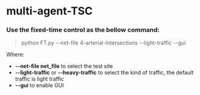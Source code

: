 # multi-agent-TSC
<h3>Use the fixed-time control as the bellow command:</h3>

>python FT.py --net-file 4-arterial-intersections --light-traffic --gui

Where:
- **--net-file net_file** to select the test site
- **--light-traffic** or **--heavy-traffic** to select the kind of traffic, the default traffic is light traffic
- **--gui** to enable GUI
